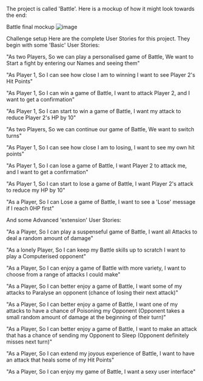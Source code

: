 The project is called 'Battle'. Here is a mockup of how it might look towards the end:

Battle final mockup
![image](https://user-images.githubusercontent.com/85391216/140393371-4906affc-2a09-44cd-8a07-d4691ff60284.png)


Challenge setup
Here are the complete User Stories for this project. They begin with some 'Basic' User Stories:

"As two Players,
So we can play a personalised game of Battle,
We want to Start a fight by entering our Names and seeing them"

"As Player 1,
So I can see how close I am to winning
I want to see Player 2's Hit Points"

"As Player 1,
So I can win a game of Battle,
I want to attack Player 2, and I want to get a confirmation"

"As Player 1,
So I can start to win a game of Battle,
I want my attack to reduce Player 2's HP by 10"

"As two Players,
So we can continue our game of Battle,
We want to switch turns"

"As Player 1,
So I can see how close I am to losing,
I want to see my own hit points"

"As Player 1,
So I can lose a game of Battle,
I want Player 2 to attack me, and I want to get a confirmation"

"As Player 1,
So I can start to lose a game of Battle,
I want Player 2's attack to reduce my HP by 10"

"As a Player,
So I can Lose a game of Battle,
I want to see a 'Lose' message if I reach 0HP first"

And some Advanced 'extension' User Stories:

"As a Player,
So I can play a suspenseful game of Battle,
I want all Attacks to deal a random amount of damage"

"As a lonely Player,
So I can keep my Battle skills up to scratch
I want to play a Computerised opponent"

"As a Player,
So I can enjoy a game of Battle with more variety,
I want to choose from a range of attacks I could make"

"As a Player,
So I can better enjoy a game of Battle,
I want some of my attacks to Paralyse an opponent (chance of losing their next attack)"

"As a Player,
So I can better enjoy a game of Battle,
I want one of my attacks to have a chance of Poisoning my Opponent (Opponent takes a small random amount of damage at the beginning of their turn)"

"As a Player,
So I can better enjoy a game of Battle,
I want to make an attack that has a chance of sending my Opponent to Sleep (Opponent definitely misses next turn)"

"As a Player,
So I can extend my joyous experience of Battle,
I want to have an attack that heals some of my Hit Points"

"As a Player,
So I can enjoy my game of Battle,
I want a sexy user interface"
